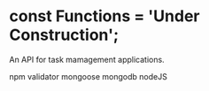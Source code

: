 # const Functions = 'Under Construction';

An API for task mamagement applications.

npm validator
mongoose
mongodb
nodeJS
